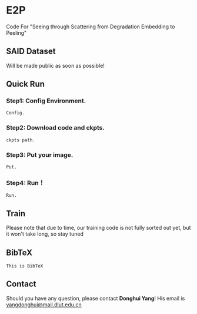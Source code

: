 # E2P
Code For "Seeing through Scattering from Degradation Embedding to Peeling"


## SAID Dataset
Will be made public as soon as possible!


## Quick Run
### Step1: Config Environment.
    Config.
### Step2: Download code and ckpts.
    ckpts path.
### Step3: Put your image.
    Put.
### Step4: Run！
    Run.
## Train
<!-- ### Train the Degradation Embedding
### Train the Degradation Peeling Network -->
Please note that due to time, our training code is not fully sorted out yet, but it won't take long, so stay tuned

## BibTeX
    This is BibTeX

## Contact
Should you have any question, please contact **Donghui Yang**! His email is yangdonghui@mail.dlut.edu.cn